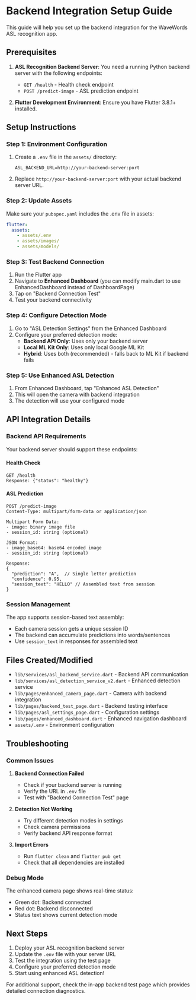 # Backend Integration Setup Guide

This guide will help you set up the backend integration for the WaveWords ASL recognition app.

## Prerequisites

1. **ASL Recognition Backend Server**: You need a running Python backend server with the following endpoints:

   - `GET /health` - Health check endpoint
   - `POST /predict-image` - ASL prediction endpoint

2. **Flutter Development Environment**: Ensure you have Flutter 3.8.1+ installed.

## Setup Instructions

### Step 1: Environment Configuration

1. Create a `.env` file in the `assets/` directory:

   ```
   ASL_BACKEND_URL=http://your-backend-server:port
   ```

2. Replace `http://your-backend-server:port` with your actual backend server URL.

### Step 2: Update Assets

Make sure your `pubspec.yaml` includes the .env file in assets:

```yaml
flutter:
  assets:
    - assets/.env
    - assets/images/
    - assets/models/
```

### Step 3: Test Backend Connection

1. Run the Flutter app
2. Navigate to **Enhanced Dashboard** (you can modify main.dart to use EnhancedDashboard instead of DashboardPage)
3. Tap on "Backend Connection Test"
4. Test your backend connectivity

### Step 4: Configure Detection Mode

1. Go to "ASL Detection Settings" from the Enhanced Dashboard
2. Configure your preferred detection mode:
   - **Backend API Only**: Uses only your backend server
   - **Local ML Kit Only**: Uses only local Google ML Kit
   - **Hybrid**: Uses both (recommended) - falls back to ML Kit if backend fails

### Step 5: Use Enhanced ASL Detection

1. From Enhanced Dashboard, tap "Enhanced ASL Detection"
2. This will open the camera with backend integration
3. The detection will use your configured mode

## API Integration Details

### Backend API Requirements

Your backend server should support these endpoints:

#### Health Check

```
GET /health
Response: {"status": "healthy"}
```

#### ASL Prediction

```
POST /predict-image
Content-Type: multipart/form-data or application/json

Multipart Form Data:
- image: binary image file
- session_id: string (optional)

JSON Format:
- image_base64: base64 encoded image
- session_id: string (optional)

Response:
{
  "prediction": "A",  // Single letter prediction
  "confidence": 0.95,
  "session_text": "HELLO" // Assembled text from session
}
```

### Session Management

The app supports session-based text assembly:

- Each camera session gets a unique session ID
- The backend can accumulate predictions into words/sentences
- Use `session_text` in responses for assembled text

## Files Created/Modified

- `lib/services/asl_backend_service.dart` - Backend API communication
- `lib/services/asl_detection_service_v2.dart` - Enhanced detection service
- `lib/pages/enhanced_camera_page.dart` - Camera with backend integration
- `lib/pages/backend_test_page.dart` - Backend testing interface
- `lib/pages/asl_settings_page.dart` - Configuration settings
- `lib/pages/enhanced_dashboard.dart` - Enhanced navigation dashboard
- `assets/.env` - Environment configuration

## Troubleshooting

### Common Issues

1. **Backend Connection Failed**

   - Check if your backend server is running
   - Verify the URL in `.env` file
   - Test with "Backend Connection Test" page

2. **Detection Not Working**

   - Try different detection modes in settings
   - Check camera permissions
   - Verify backend API response format

3. **Import Errors**
   - Run `flutter clean` and `flutter pub get`
   - Check that all dependencies are installed

### Debug Mode

The enhanced camera page shows real-time status:

- Green dot: Backend connected
- Red dot: Backend disconnected
- Status text shows current detection mode

## Next Steps

1. Deploy your ASL recognition backend server
2. Update the `.env` file with your server URL
3. Test the integration using the test page
4. Configure your preferred detection mode
5. Start using enhanced ASL detection!

For additional support, check the in-app backend test page which provides detailed connection diagnostics.
